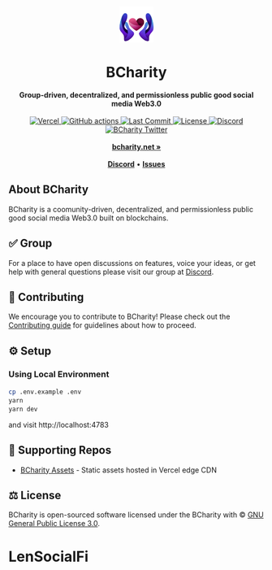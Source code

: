 <div align="center">
    <img src="public/logo.jpg" height="70" alt="BCharity Logo">
    <h1>BCharity</h1>
    <strong>Group-driven, decentralized, and permissionless public good social media Web3.0</strong>
</div>
<br>
<div align="center">
    <a href="https://vercel.com/bcharity?utm_source=BCharity&utm_campaign=oss">
        <img src="https://therealsujitk-vercel-badge.vercel.app/?app=bcharity" alt="Vercel">
    </a>
    <a href="https://deepsource.io/gh/BCharity-Net/SocialFi">
        <img src="https://deepsource.io/gl/bcharity/bcharity.svg/?label=active+issues&show_trend=true" alt="GitHub actions">
    </a>
    <a href="https://github.com/BCharity-Net/SocialFi">
        <img src="https://badgen.net/github/last-commit/bcharity/bcharity" alt="Last Commit">
    </a>
    <a href="https://github.com/BCharity-Net/SocialFi/blob/main/LICENSE">
        <img src="https://badgen.net/github/license/bcharity/bcharity" alt="License">
    </a>
    <a href="https://discord.gg/4vKS59q5kV">
        <img src="https://img.shields.io/discord/953679040722665512.svg?label=&logo=discord&logoColor=ffffff&color=7389D8&labelColor=6A7EC2" alt="Discord">
    </a>
    <a href="https://twitter.com/bcharityfi">
        <img src="https://img.shields.io/twitter/follow/bcharityfi?label=bcharityfi&style=flat&logo=twitter&color=1DA1F2" alt="BCharity Twitter">
    </a>
</div>
<div align="center">
    <br>
    <a href="https://bcharity.net"><b>bcharity.net »</b></a>
    <br><br>
    <a href="https://discord.gg/4vKS59q5kV"><b>Discord</b></a>
    •
    <a href="https://github.com/BCharity-Net/SocialFi/issues"><b>Issues</b></a>
</div>

## About BCharity

BCharity is a coomunity-driven, decentralized, and permissionless public good social media Web3.0 built on blockchains.

## ✅ Group

For a place to have open discussions on features, voice your ideas, or get help with general questions please visit our group at [Discord](https://discord.gg/4vKS59q5kV).

## 🤝 Contributing

We encourage you to contribute to BCharity! Please check out the [Contributing guide](CONTRIBUTING.md) for guidelines about how to proceed.

## ⚙️ Setup

### Using Local Environment

```sh
cp .env.example .env
yarn
yarn dev
```

and visit http://localhost:4783

## 🤝 Supporting Repos

- [BCharity Assets](https://github.com/bcharity/assets) - Static assets hosted in Vercel edge CDN

## ⚖️ License

BCharity is open-sourced software licensed under the BCharity with © [GNU General Public License 3.0](LICENSE).
# LenSocialFi
